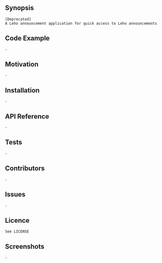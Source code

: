 ## Synopsis
    [Deprecated]
    A Leho announcement application for quick access to Leho announcements

## Code Example

    -

## Motivation

    -

## Installation

    -

## API Reference

    -

## Tests

    -

## Contributors

    -
    
## Issues

    -

## Licence

    See LICENSE

## Screenshots

    -
